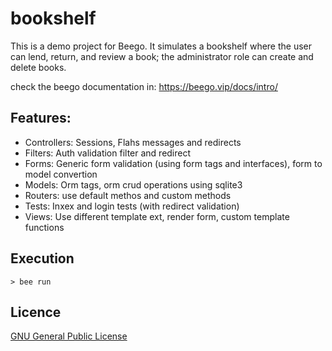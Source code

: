 # bookshelf
This is a demo project for Beego. 
It simulates a bookshelf where the user can lend, return, and review a book; the administrator role can create and delete books.

check the beego documentation in: https://beego.vip/docs/intro/

## Features:
* Controllers: Sessions, Flahs messages and redirects
* Filters: Auth validation filter and redirect
* Forms: Generic form validation (using form tags and interfaces), form to model convertion
* Models: Orm tags, orm crud operations using sqlite3
* Routers: use default methos and custom methods
* Tests: Inxex and login tests (with redirect validation)
* Views: Use different template ext, render form, custom template functions

## Execution
```> bee run```


## Licence
[GNU General Public License](https://www.gnu.org/licenses/gpl-3.0.en.html)
